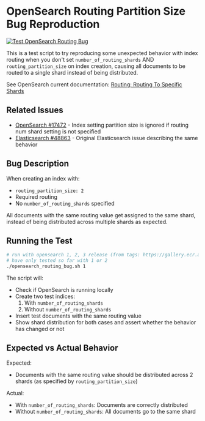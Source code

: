 # OpenSearch Routing Partition Size Bug Reproduction

[![Test OpenSearch Routing Bug](https://github.com/camerondurham/bug-repro-opensearch-routing/actions/workflows/test-opensearch.yml/badge.svg)](https://github.com/camerondurham/bug-repro-opensearch-routing/actions/workflows/test-opensearch.yml)

This is a test script to try reproducing some unexpected behavior with index routing when you don't set `number_of_routing_shards` AND `routing_partition_size` on index creation, causing all documents to be routed to a single shard instead of being distributed.

See OpenSearch current documentation: [Routing: Routing To Specific Shards](https://docs.opensearch.org/docs/latest/field-types/metadata-fields/routing/#routing-to-specific-shards)

## Related Issues

- [OpenSearch #17472](https://github.com/opensearch-project/OpenSearch/issues/17472) - Index setting partition size is ignored if routing num shard setting is not specified
- [Elasticsearch #48863](https://github.com/elastic/elasticsearch/issues/48863) - Original Elasticsearch issue describing the same behavior

## Bug Description

When creating an index with:
- `routing_partition_size: 2` 
- Required routing
- No `number_of_routing_shards` specified

All documents with the same routing value get assigned to the same shard, instead of being distributed across multiple shards as expected.

## Running the Test

```bash
# run with opensearch 1, 2, 3 release (from tags: https://gallery.ecr.aws/opensearchproject/opensearch)
# have only tested so far with 1 or 2
./opensearch_routing_bug.sh 1
```

The script will:
- Check if OpenSearch is running locally
- Create two test indices:
  1. With `number_of_routing_shards`
  2. Without `number_of_routing_shards`
- Insert test documents with the same routing value
- Show shard distribution for both cases and assert whether the behavior has changed or not

## Expected vs Actual Behavior

Expected:
- Documents with the same routing value should be distributed across 2 shards (as specified by `routing_partition_size`)

Actual:
- With `number_of_routing_shards`: Documents are correctly distributed
- Without `number_of_routing_shards`: All documents go to the same shard

